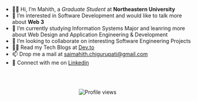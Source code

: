 - 👋🏻 Hi, I’m Mahith, a _Graduate Student_ at **Northeastern University**
- 👀 I’m interested in Software Development and would like to talk more about **Web 3**
- 🌱 I’m currently studying Information Systems Major and leanring more about Web Design and Application Engineering & Development
- 💞️ I’m looking to collaborate on interesting Software Engineering Projects
- ✍🏻 Read my Tech Blogs at <a href="dev.to/mahithchigurupati">Dev.to</a>
- 📫 Drop me a mail at saimahith.chigurupati@gmail.com
- 💬 Connect with me on <a href="www.linkedin.com/in/mahith-chigurupati">Linkedin</a>

<br><br>

<p align="center"><img src="https://komarev.com/ghpvc/?username=MahithChigurupati&style=flat-square" alt="Profile views"></p>

<!---
MahithChigurupati/MahithChigurupati is a ✨ special ✨ repository because its `README.md` (this file) appears on your GitHub profile.
You can click the Preview link to take a look at your changes.
--->
